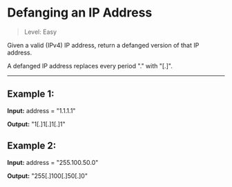 # Defanging an IP Address

> Level: Easy

Given a valid (IPv4) IP address, return a defanged version of that IP address.

A defanged IP address replaces every period "." with "[.]".

---

## Example 1:

**Input:** address = "1.1.1.1"

**Output:** "1[.]1[.]1[.]1"


## Example 2:

**Input:** address = "255.100.50.0"

**Output:** "255[.]100[.]50[.]0"